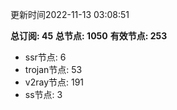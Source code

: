 更新时间2022-11-13 03:08:51

**总订阅: 45**
**总节点: 1050**
**有效节点: 253**
- ssr节点: 6
- trojan节点: 53
- v2ray节点: 191
- ss节点: 3
